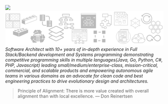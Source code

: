 
![](https://hal.archives-ouvertes.fr/public/hal.header.bg.jpg)
![](https://github.com/wso2/reference-architecture/blob/master/media/ra-banner.png)
_Software Architect with 10+ years of in-depth experience in Full Stack/Backend development and Systems programming demonstrating competitive programming skills in multiple languages(Java, Go, Python, C#, PHP, Javascript) leading small/medium/enterprise-class, mission-critical, commercial, and scalable products and empowering autonomous agile teams in various domains as an advocate for clean code and best engineering practices to drive evolutionary design and architectures._

> Principle of Alignment: There is more value created with overall alignment than with local excellence. — Don Reinertsen

